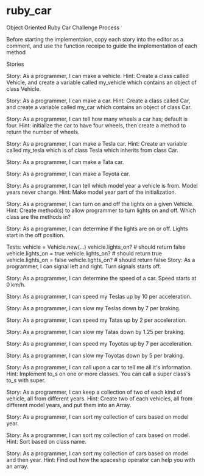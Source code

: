 # ruby_car
Object Oriented Ruby Car Challenge
Process

Before starting the implementaion, copy each story into the editor as a comment, and use the function receipe to guide the implementation of each method

Stories

Story: As a programmer, I can make a vehicle.
Hint: Create a class called Vehicle, and create a variable called my_vehicle which contains an object of class Vehicle.

Story: As a programmer, I can make a car.
Hint: Create a class called Car, and create a variable called my_car which contains an object of class Car.

Story: As a programmer, I can tell how many wheels a car has; default is four.
Hint: initialize the car to have four wheels, then create a method to return the number of wheels.

Story: As a programmer, I can make a Tesla car.
Hint: Create an variable called my_tesla which is of class Tesla which inherits from class Car.

Story: As a programmer, I can make a Tata car.

Story: As a programmer, I can make a Toyota car.

Story: As a programmer, I can tell which model year a vehicle is from. Model years never change.
Hint: Make model year part of the initialization.

Story: As a programmer, I can turn on and off the lights on a given Vehicle.
Hint: Create method(s) to allow programmer to turn lights on and off. Which class are the methods in?

Story: As a programmer, I can determine if the lights are on or off. Lights start in the off position.

Tests:
vehicle = Vehicle.new(...)
vehicle.lights_on? # should return false
vehicle.lights_on = true
vehicle.lights_on? # should return true
vehicle.lights_on = false
vehicle.lights_on? # should return false
Story: As a programmer, I can signal left and right. Turn signals starts off.

Story: As a programmer, I can determine the speed of a car. Speed starts at 0 km/h.

Story: As a programmer, I can speed my Teslas up by 10 per acceleration.

Story: As a programmer, I can slow my Teslas down by 7 per braking.

Story: As a programmer, I can speed my Tatas up by 2 per acceleration.

Story: As a programmer, I can slow my Tatas down by 1.25 per braking.

Story: As a programmer, I can speed my Toyotas up by 7 per acceleration.

Story: As a programmer, I can slow my Toyotas down by 5 per braking.

Story: As a programmer, I can call upon a car to tell me all it's information.
Hint: Implement to_s on one or more classes. You can call a super class's to_s with super.

Story: As a programmer, I can keep a collection of two of each kind of vehicle, all from different years.
Hint: Create two of each vehicles, all from different model years, and put them into an Array.

Story: As a programmer, I can sort my collection of cars based on model year.

Story: As a programmer, I can sort my collection of cars based on model.
Hint: Sort based on class name.

Story: As a programmer, I can sort my collection of cars based on model and then year.
Hint: Find out how the spaceship operator can help you with an array.
